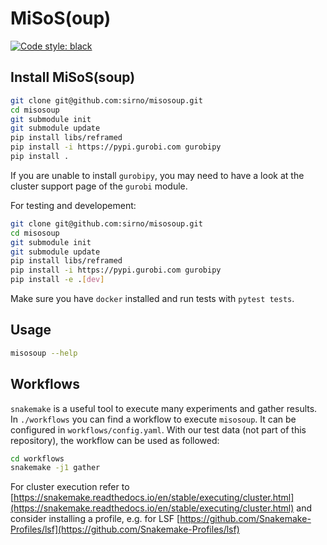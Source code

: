 # MiSoS(oup)

[![Code style: black](https://img.shields.io/badge/code%20style-black-000000.svg)](https://github.com/psf/black)

## Install MiSoS(soup)

```bash
git clone git@github.com:sirno/misosoup.git
cd misosoup
git submodule init
git submodule update
pip install libs/reframed
pip install -i https://pypi.gurobi.com gurobipy
pip install .
```

If you are unable to install `gurobipy`, you may need to have a look at the
cluster support page of the `gurobi` module.

For testing and developement:

```bash
git clone git@github.com:sirno/misosoup.git
cd misosoup
git submodule init
git submodule update
pip install libs/reframed
pip install -i https://pypi.gurobi.com gurobipy
pip install -e .[dev]
```

Make sure you have `docker` installed and run tests with `pytest tests`.

## Usage

```bash
misosoup --help
```

## Workflows

`snakemake` is a useful tool to execute many experiments and gather results. In
`./workflows` you can find a workflow to execute `misosoup`. It can be
configured in `workflows/config.yaml`. With our test data (not part of this
repository), the workflow can be used as followed:

```bash
cd workflows
snakemake -j1 gather
```

For cluster execution refer to [https://snakemake.readthedocs.io/en/stable/executing/cluster.html](https://snakemake.readthedocs.io/en/stable/executing/cluster.html)
and consider installing a profile, e.g. for LSF [https://github.com/Snakemake-Profiles/lsf](https://github.com/Snakemake-Profiles/lsf)
